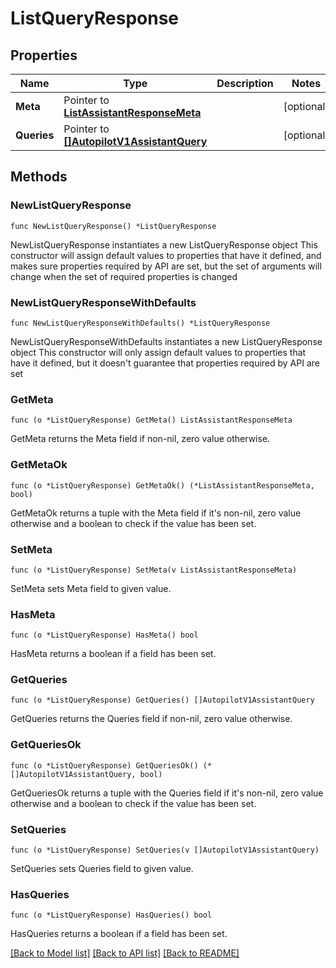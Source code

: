 # ListQueryResponse

## Properties

Name | Type | Description | Notes
------------ | ------------- | ------------- | -------------
**Meta** | Pointer to [**ListAssistantResponseMeta**](ListAssistantResponse_meta.md) |  | [optional] 
**Queries** | Pointer to [**[]AutopilotV1AssistantQuery**](AutopilotV1AssistantQuery.md) |  | [optional] 

## Methods

### NewListQueryResponse

`func NewListQueryResponse() *ListQueryResponse`

NewListQueryResponse instantiates a new ListQueryResponse object
This constructor will assign default values to properties that have it defined,
and makes sure properties required by API are set, but the set of arguments
will change when the set of required properties is changed

### NewListQueryResponseWithDefaults

`func NewListQueryResponseWithDefaults() *ListQueryResponse`

NewListQueryResponseWithDefaults instantiates a new ListQueryResponse object
This constructor will only assign default values to properties that have it defined,
but it doesn't guarantee that properties required by API are set

### GetMeta

`func (o *ListQueryResponse) GetMeta() ListAssistantResponseMeta`

GetMeta returns the Meta field if non-nil, zero value otherwise.

### GetMetaOk

`func (o *ListQueryResponse) GetMetaOk() (*ListAssistantResponseMeta, bool)`

GetMetaOk returns a tuple with the Meta field if it's non-nil, zero value otherwise
and a boolean to check if the value has been set.

### SetMeta

`func (o *ListQueryResponse) SetMeta(v ListAssistantResponseMeta)`

SetMeta sets Meta field to given value.

### HasMeta

`func (o *ListQueryResponse) HasMeta() bool`

HasMeta returns a boolean if a field has been set.

### GetQueries

`func (o *ListQueryResponse) GetQueries() []AutopilotV1AssistantQuery`

GetQueries returns the Queries field if non-nil, zero value otherwise.

### GetQueriesOk

`func (o *ListQueryResponse) GetQueriesOk() (*[]AutopilotV1AssistantQuery, bool)`

GetQueriesOk returns a tuple with the Queries field if it's non-nil, zero value otherwise
and a boolean to check if the value has been set.

### SetQueries

`func (o *ListQueryResponse) SetQueries(v []AutopilotV1AssistantQuery)`

SetQueries sets Queries field to given value.

### HasQueries

`func (o *ListQueryResponse) HasQueries() bool`

HasQueries returns a boolean if a field has been set.


[[Back to Model list]](../README.md#documentation-for-models) [[Back to API list]](../README.md#documentation-for-api-endpoints) [[Back to README]](../README.md)


